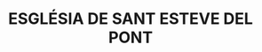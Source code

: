 ---
layout: test
title:  "ESGLÉSIA DE SANT ESTEVE DEL PONT"
collections: ["patrimoni-arquitectonic", "bcil-previstos-cbp"]
coordinates:
  - group1:
        - [1.450888468541452, 42.367027623156758]
        - [1.450964389920794, 42.36702906639281]
        - [1.451022885401141, 42.367029856866381]
        - [1.451071236167341, 42.367031344696898]
        - [1.451074849118191, 42.366975901315236]
        - [1.450890956740595, 42.366972164581036]
        - [1.450888468541452, 42.367027623156758]
---